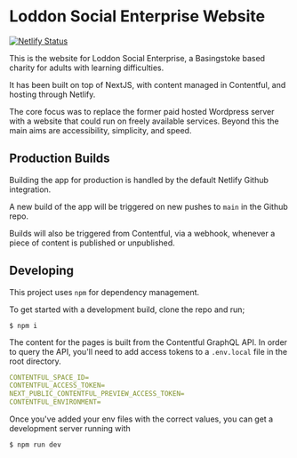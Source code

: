 # Loddon Social Enterprise Website

[![Netlify Status](https://api.netlify.com/api/v1/badges/9e4bad17-ffa1-462f-a133-77a5787f5bc0/deploy-status)](https://app.netlify.com/sites/loddon/deploys)

This is the website for Loddon Social Enterprise, a Basingstoke based charity for adults with learning difficulties.

It has been built on top of NextJS, with content managed in Contentful, and hosting through Netlify.

The core focus was to replace the former paid hosted Wordpress server with a website that could run on freely available services. Beyond this the main aims are accessibility, simplicity, and speed.

## Production Builds

Building the app for production is handled by the default Netlify Github integration.

A new build of the app will be triggered on new pushes to `main` in the Github repo.

Builds will also be triggered from Contentful, via a webhook, whenever a piece of content is published or unpublished.

## Developing

This project uses `npm` for dependency management.

To get started with a development build, clone the repo and run;

```
$ npm i
```

The content for the pages is built from the Contentful GraphQL API. In order to query the API, you'll need to add access tokens to a `.env.local` file in the root directory.

```yaml
CONTENTFUL_SPACE_ID=
CONTENTFUL_ACCESS_TOKEN=
NEXT_PUBLIC_CONTENTFUL_PREVIEW_ACCESS_TOKEN=
CONTENTFUL_ENVIRONMENT=
```

Once you've added your env files with the correct values, you can get a development server running with

```
$ npm run dev
```

